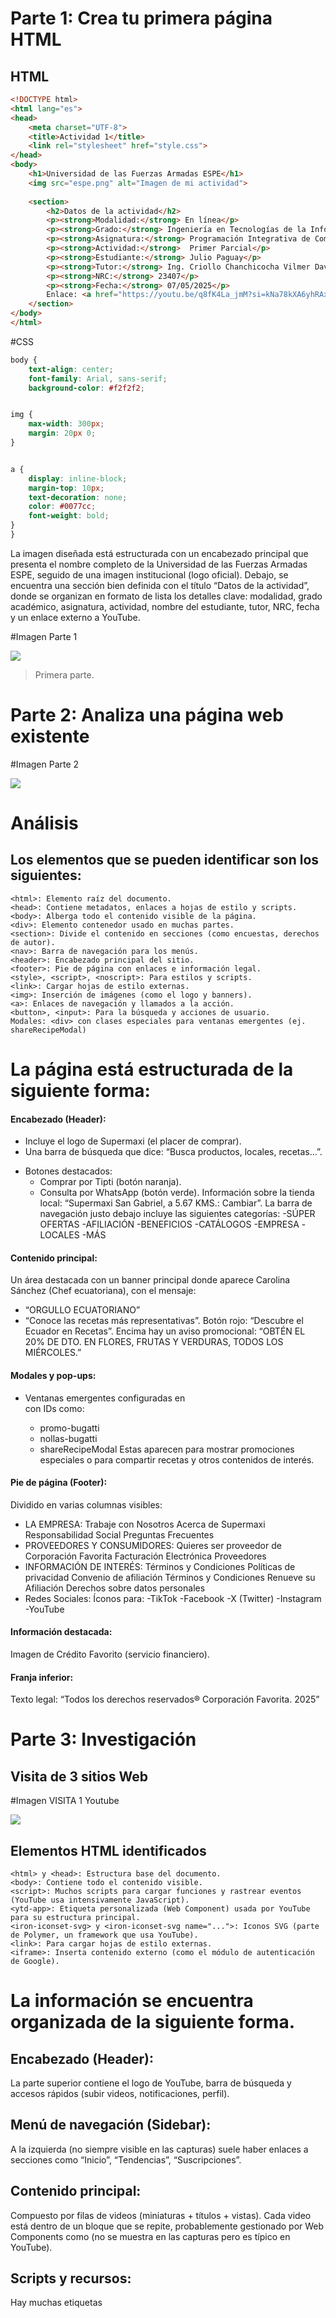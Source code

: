# Parte 1: Crea tu primera página HTML

## HTML

```html
<!DOCTYPE html>
<html lang="es">
<head>
    <meta charset="UTF-8">
    <title>Actividad 1</title>
    <link rel="stylesheet" href="style.css">
</head>
<body>
    <h1>Universidad de las Fuerzas Armadas ESPE</h1>
    <img src="espe.png" alt="Imagen de mi actividad">
   
    <section>
        <h2>Datos de la actividad</h2>
        <p><strong>Modalidad:</strong> En línea</p>
        <p><strong>Grado:</strong> Ingeniería en Tecnologías de la Información</p>
        <p><strong>Asignatura:</strong> Programación Integrativa de Componentes Web</p>
        <p><strong>Actividad:</strong>  Primer Parcial</p>
        <p><strong>Estudiante:</strong> Julio Paguay</p>
        <p><strong>Tutor:</strong> Ing. Criollo Chanchicocha Vilmer David</p>
        <p><strong>NRC:</strong> 23407</p>
        <p><strong>Fecha:</strong> 07/05/2025</p>
        Enlace: <a href="https://youtu.be/q8fK4La_jmM?si=kNa78kXA6yhRAxfo" target="_blank"> Youtube </a>
    </section>
</body>
</html>
```

#CSS
```css
body {
    text-align: center;
    font-family: Arial, sans-serif;
    background-color: #f2f2f2;


img {
    max-width: 300px;
    margin: 20px 0;
}


a {
    display: inline-block;
    margin-top: 10px;
    text-decoration: none;
    color: #0077cc;
    font-weight: bold;
}
}
```

La imagen diseñada está estructurada con un encabezado principal que presenta el nombre completo de la Universidad de las Fuerzas Armadas ESPE, seguido de una imagen institucional (logo oficial). Debajo, se encuentra una sección bien definida con el título “Datos de la actividad”, donde se organizan en formato de lista los detalles clave: modalidad, grado académico, asignatura, actividad, nombre del estudiante, tutor, NRC, fecha y un enlace externo a YouTube. 

#Imagen Parte 1

![](https://github.com/JCPB2000/A1.Paguay_Julio_PICW/blob/main/img/Pagina.jpg)

> Primera parte.


# Parte 2: Analiza una página web existente

#Imagen Parte 2

![](https://github.com/JCPB2000/A1.Paguay_Julio_PICW/blob/main/img/Supermaxi.jpg)

# Análisis

## Los elementos que se pueden identificar son los siguientes:

```
<html>: Elemento raíz del documento.
<head>: Contiene metadatos, enlaces a hojas de estilo y scripts.
<body>: Alberga todo el contenido visible de la página.
<div>: Elemento contenedor usado en muchas partes.
<section>: Divide el contenido en secciones (como encuestas, derechos de autor).
<nav>: Barra de navegación para los menús.
<header>: Encabezado principal del sitio.
<footer>: Pie de página con enlaces e información legal.
<style>, <script>, <noscript>: Para estilos y scripts.
<link>: Cargar hojas de estilo externas.
<img>: Inserción de imágenes (como el logo y banners).
<a>: Enlaces de navegación y llamados a la acción.
<button>, <input>: Para la búsqueda y acciones de usuario.
Modales: <div> con clases especiales para ventanas emergentes (ej. shareRecipeModal)
```

# La página está estructurada de la siguiente forma:
#### Encabezado (Header):
- Incluye el logo de Supermaxi (el placer de comprar).
- Una barra de búsqueda que dice: “Busca productos, locales, recetas…”.
+ Botones destacados:
  + Comprar por Tipti (botón naranja). 
  + Consulta por WhatsApp (botón verde).
Información sobre la tienda local: “Supermaxi San Gabriel, a 5.67 KMS.: Cambiar”.
La barra de navegación justo debajo incluye las siguientes categorías:
-SÚPER OFERTAS
-AFILIACIÓN
-BENEFICIOS
-CATÁLOGOS
-EMPRESA
-LOCALES
-MÁS
#### Contenido principal:
Un área destacada con un banner principal donde aparece Carolina Sánchez (Chef ecuatoriana), con el mensaje:
- “ORGULLO ECUATORIANO”
- “Conoce las recetas más representativas”.
Botón rojo: “Descubre el Ecuador en Recetas”.
Encima hay un aviso promocional:
 “OBTÉN EL 20% DE DTO. EN FLORES, FRUTAS Y VERDURAS, TODOS LOS MIÉRCOLES.”
#### Modales y pop-ups:
+ Ventanas emergentes configuradas en <div> con IDs como:
  + promo-bugatti
  + nollas-bugatti
  + shareRecipeModal
Estas aparecen para mostrar promociones especiales o para compartir recetas y otros contenidos de interés.
#### Pie de página (Footer):
Dividido en varias columnas visibles:
- LA EMPRESA:
Trabaje con Nosotros
Acerca de Supermaxi
Responsabilidad Social
Preguntas Frecuentes
- PROVEEDORES Y CONSUMIDORES:
Quieres ser proveedor de Corporación Favorita
Facturación Electrónica
Proveedores
- INFORMACIÓN DE INTERÉS:
Términos y Condiciones
Políticas de privacidad
Convenio de afiliación
Términos y Condiciones Renueve su Afiliación
Derechos sobre datos personales
- Redes Sociales:
Íconos para:
-TikTok
-Facebook
-X (Twitter)
-Instagram
-YouTube
#### Información destacada:
Imagen de Crédito Favorito (servicio financiero).
#### Franja inferior:
Texto legal:
“Todos los derechos reservados® Corporación Favorita. 2025”

# Parte 3: Investigación
## Visita  de 3 sitios Web
#Imagen VISITA 1 Youtube

![](https://github.com/JCPB2000/A1.Paguay_Julio_PICW/blob/main/img/youtube.jpg)
## Elementos HTML identificados
```
<html> y <head>: Estructura base del documento.
<body>: Contiene todo el contenido visible.
<script>: Muchos scripts para cargar funciones y rastrear eventos (YouTube usa intensivamente JavaScript).
<ytd-app>: Etiqueta personalizada (Web Component) usada por YouTube para su estructura principal.
<iron-iconset-svg> y <iron-iconset-svg name="...">: Iconos SVG (parte de Polymer, un framework que usa YouTube).
<link>: Para cargar hojas de estilo externas.
<iframe>: Inserta contenido externo (como el módulo de autenticación de Google).
```

# La información se encuentra organizada de la siguiente forma.
 ## Encabezado (Header):
La parte superior contiene el logo de YouTube, barra de búsqueda y accesos rápidos (subir videos, notificaciones, perfil).


 ## Menú de navegación (Sidebar):
A la izquierda (no siempre visible en las capturas) suele haber enlaces a secciones como “Inicio”, “Tendencias”, “Suscripciones”.


## Contenido principal:
Compuesto por filas de videos (miniaturas + títulos + vistas). Cada video está dentro de un bloque que se repite, probablemente gestionado por Web Components como <ytd-rich-item-renderer> (no se muestra en las capturas pero es típico en YouTube).


## Scripts y recursos:
Hay muchas etiquetas <script> que cargan funciones internas para manejar dinámicamente todo el sitio (eventos de usuario, carga de videos, etc.).


## Pie de página (Footer):
No está visible en estas capturas, pero usualmente YouTube incluye allí enlaces a políticas, ayuda, etc.


#Imagen VISITA 2 Wikipedia

![](https://github.com/JCPB2000/A1.Paguay_Julio_PICW/blob/main/img/Wikipedia.jpg)
## Elementos HTML identificados


# Elementos HTML identificados

```
<html>: El elemento raíz de la página.
<head> y <body>: Estructura principal del documento.
<div>: Contenedores clave como main-wrapper, main-box, vector-header-container, etc.
<header>: Encabezado principal de la página.
<main>: Contenido principal (donde está el artículo).
<p>, <h2>: Texto y encabezados.
<a>: Enlaces de navegación.
<script>: Scripts para funcionalidades dinámicas.
<link>: Carga de estilos.
<noscript>: Contenido alternativo si JavaScript está desactivado.
<div class="mw-footer-container">: Contenedor para el pie de página (footer).
<div class="main-footer">: Otra parte importante del pie de página.
<img>: (visto en la parte visual para mostrar imágenes como la portada del artículo).
```

# La información se encuentra organizada de la siguiente forma.
## Encabezado (Header):
Incluye el logo de Wikipedia, barra de búsqueda y enlaces para iniciar sesión, crear cuenta y otras herramientas.


## Navegación:
Menú superior con enlaces como:


-Portada
-Discusión
-Leer
-Ver código fuente
-Ver historial


También tiene una barra lateral (no se ve completa aquí) donde usualmente está la navegación por categorías, idioma, etc.


## Contenido principal:
Incluye:


-Un bloque destacado de bienvenida (por ejemplo: “Bienvenidos a Wikipedia”).
-Artículos destacados (ejemplo: Don't Cry for Me Argentina).
-Texto con enlaces, imágenes y otros recursos enriquecidos.


##Todo está contenido dentro de elementos como:


-main-wrapper
-main-box
-main-box-content


## Pie de página (Footer):
Varios bloques:


-mw-footer-container y main-footer: donde aparecen enlaces a políticas, información sobre Wikipedia, y otros recursos legales o institucionales.
-Sección para mostrar el tiempo de carga y otros detalles técnicos al final del documento.

#Imagen VISITA 3 X Twitter

![](https://github.com/JCPB2000/A1.Paguay_Julio_PICW/blob/main/img/x.jpg)
## Elementos HTML identificados

```
<html> y <head>: Estructura base de la página.
<body>: Contenedor principal visible.
<noscript>: Para mostrar mensajes si JavaScript está deshabilitado.
<div>: Usado intensivamente para la estructura de la página (por ejemplo, id="react-root", capas flexibles y de diseño).
<script>: Muchos scripts para la carga dinámica y la funcionalidad.
<nav>: Aparece en el pie de página con el atributo aria-label="Pie de página" para navegación.
<main>: Contenedor principal para el contenido visual.
<button> (visible en la parte de registro) y enlaces (para términos y políticas).
```

# La información se encuentra organizada de la siguiente forma.
## Encabezado:
Muy simple: solo el logotipo de X en la parte superior izquierda. No hay menú clásico visible en esta página inicial.


## Contenido principal:
Un mensaje central destacado:
 “Lo que está pasando ahora”
 y el llamado a la acción: “Únete Hoy”.


## Opciones para registrarse:


-Registrarse con Google
-Registrarse con Apple
-Crear cuenta (botón azul).


Enlaces a Términos de servicio, Política de privacidad y Uso de Cookies justo debajo del formulario de registro.


## Pie de página (Footer):
Confirmamos que sí existe un pie de página mediante la etiqueta <nav> (visto en la última imagen), que contiene enlaces como:


- Información
- Descarga la app
- Centro de Ayuda
- Condiciones de Servicio
- Política de Privacidad
- Política de cookies
- Accesibilidad
- Información de anuncios
- Blog
- Empleos
- Recursos para marcas
- Publicidad
- Marketing
- X para empresas
- Desarrolladores
- Guía
- Configuración

También se muestra un aviso legal: © 2025 X Corp.


# Parte 4: Listas en HTML
## Se añade en el código anterior a las listas.
La sección diseñada presenta el título general "Mis Películas y Canciones Favoritas", seguido de dos bloques bien diferenciados. El primer bloque muestra la lista de películas favoritas, acompañada de una imagen destacada que recopila diversos pósters cinematográficos; a la derecha se encuentra la lista ordenada de las películas seleccionadas, lo que proporciona un equilibrio visual y facilita la identificación de cada elemento. El segundo bloque corresponde a las canciones favoritas, donde se incluye una imagen con portadas de álbumes representativos y, a su lado, una lista desordenada con los títulos y artistas. Toda la estructura está centrada y organizada utilizando un diseño flexible, lo que permite alinear de manera armoniosa las imágenes y las listas, ofreciendo una presentación clara y atractiva al usuario.

#Imagen Mis Películas y Canciones Favoritas

![](https://github.com/JCPB2000/A1.Paguay_Julio_PICW/blob/main/img/PeliculaCancion.jpg)

## HTNL
```html
<!DOCTYPE html>
<html lang="es">
<head>
    <meta charset="UTF-8">
    <title>Actividad 1</title>
    <link rel="stylesheet" href="style.css">
</head>
<body>
    <h1>Universidad de las Fuerzas Armadas ESPE</h1>
    <img src="espe.png" alt="Imagen de mi actividad">
   
    <section>
        <h2>Datos de la actividad</h2>
        <p><strong>Modalidad:</strong> En línea</p>
        <p><strong>Grado:</strong> Ingeniería en Tecnologías de la Información</p>
        <p><strong>Asignatura:</strong> Programación Integrativa de Componentes Web</p>
        <p><strong>Actividad:</strong> Primer Parcial</p>
        <p><strong>Estudiante:</strong> Julio Paguay</p>
        <p><strong>Tutor:</strong> Ing. Criollo Chanchicocha Vilmer David</p>
        <p><strong>NRC:</strong> 23407</p>
        <p><strong>Fecha:</strong> 07/05/2025</p>
        <p>Enlace: <a href="https://youtu.be/q8fK4La_jmM?si=kNa78kXA6yhRAxfo" target="_blank">Youtube</a></p>
    </section>


    <section>
        <h2>Mis Películas y Canciones Favoritas</h2>


        <h3>Películas favoritas</h3>
        <div class="media-list">
            <img src="https://ih1.redbubble.net/image.3120496015.9028/flat,750x,075,f-pad,750x1000,f8f8f8.jpg" alt="Posters de películas">
            <ol>
                <li>Titanic</li>
                <li>Sing</li>
                <li>Matrix</li>
                <li>Avatar</li>
                <li>Gladiador</li>
            </ol>
        </div>


        <h3>Canciones favoritas</h3>
        <div class="media-list">
            <img src="https://encrypted-tbn0.gstatic.com/images?q=tbn:ANd9GcSfJBpq-xZ5hH302X_9fSCKuxB7xavJsWMatg&s" alt="Portadas de discos">
            <ul>
                <li>Nuestro Juramento - Julio Jaramillo</li>
                <li>Hotel California - Eagles</li>
                <li>Imagine - John Lennon</li>
                <li>A Dios le Pido - Juanes</li>
                <li>Senderito de Amor - Paulina Tamayo</li>
            </ul>
        </div>
    </section>
</body>
</html>
```

## CSS
```css
body {
    text-align: center;
    font-family: Arial, sans-serif;
    background-color: #f2f2f2;
    margin: 20px;
}


img {
    max-width: 300px;
    margin: 20px 0;
}


a {
    display: inline-block;
    margin-top: 10px;
    text-decoration: none;
    color: #0077cc;
    font-weight: bold;
}


/* Alineación de imagen + lista */
.media-list {
    display: flex;
    align-items: center;
    justify-content: center;
    gap: 30px; /* espacio entre imagen y lista */
    margin: 20px 0;
}


.media-list img {
    max-width: 300px;
    height: auto;
    border: 2px solid #ccc;
    border-radius: 8px;
}


.media-list ol,
.media-list ul {
    text-align: left;
    padding-left: 20px;
    font-size: 16px;
}


li {
    margin: 5px 0;
}
```





